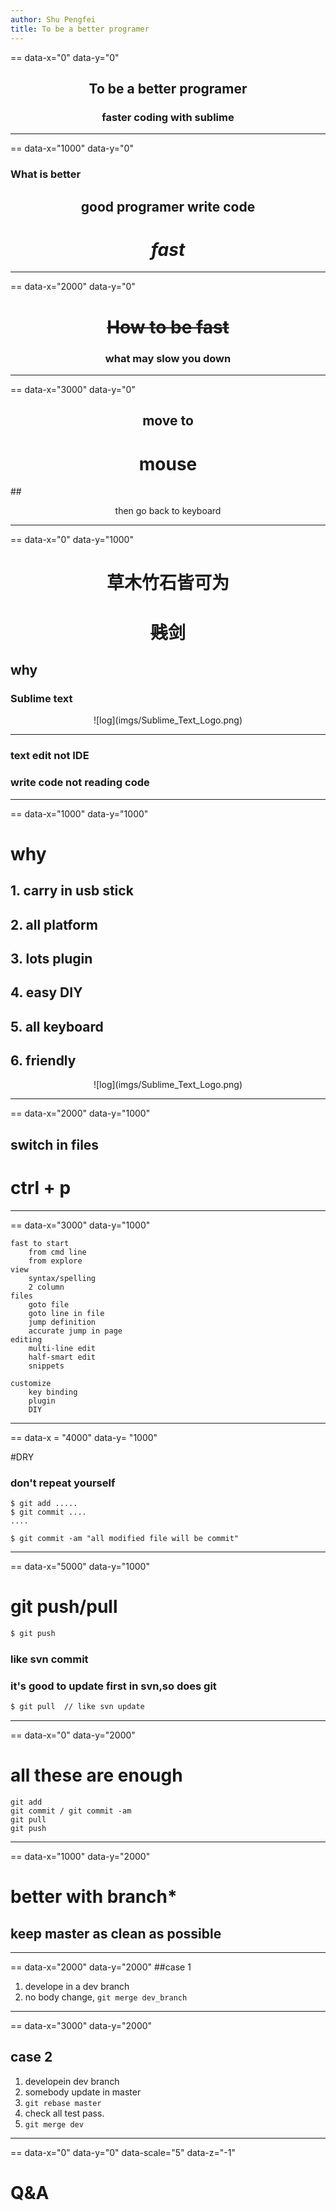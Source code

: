 ```yaml
---
author: Shu Pengfei
title: To be a better programer
---
```

== data-x="0" data-y="0"
##  <center> To be a better programer <center>
### <center> faster coding with sublime <center>


---
==  data-x="1000" data-y="0"

### What is better

## <center> good programer write code </center>

# *<center>fast</center>*

---
== data-x="2000" data-y="0"

#  <center>~~How to be fast~~</center>

### <center> what may slow you down </center>

---
== data-x="3000" data-y="0"

## <center> move to
# <center>mouse</center>
##<center> then go back to keyboard </center>


---
== data-x="0" data-y="1000"

# <center> 草木竹石皆可为 </center>
# <center>~~贱~~剑</center>

## why
### Sublime text

<center>
![log](imgs/Sublime_Text_Logo.png)
</center>

---

### text edit not IDE
### write code not reading code

---
== data-x="1000" data-y="1000"

# why


## 1. carry in usb stick
## 2. all platform
## 3. lots plugin
## 4. easy DIY
## 5. all keyboard
## 6. friendly

<center>
![log](imgs/Sublime_Text_Logo.png)
</center>

---
== data-x="2000" data-y="1000"
## switch in files

# ctrl + p

---
== data-x="3000" data-y="1000"

``` text
fast to start
	from cmd line
	from explore
view
	syntax/spelling
	2 column
files
	goto file
	goto line in file
	jump definition
	accurate jump in page
editing
	multi-line edit
	half-smart edit
	snippets

customize
	key binding
	plugin
	DIY

```

---
== data-x = "4000" data-y= "1000"

#DRY
### don't repeat yourself
```
$ git add .....
$ git commit ....
....

$ git commit -am "all modified file will be commit"
```

---
== data-x="5000" data-y="1000"

# git push/pull

``` bash
$ git push
```
### like svn commit

### it's good to update first in svn,so does git
``` bash
$ git pull  // like svn update
```

---
== data-x="0" data-y="2000"

# all these are enough

```
git add
git commit / git commit -am
git pull
git push
```
---
== data-x="1000" data-y="2000"

# better with branch*
## keep master as clean as possible

---
== data-x="2000" data-y="2000"
##case 1
1. develope in a dev branch
2. no body change, `git merge dev_branch`

---
== data-x="3000" data-y="2000"

## case 2
1. developein dev branch
2. somebody update in master
3. `git rebase master`
4. check all test pass.
5. `git merge dev`

---
== data-x="0" data-y="0" data-scale="5" data-z="-1"

# Q&A







